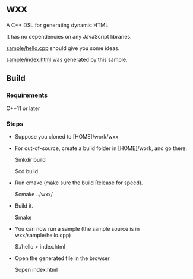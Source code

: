 # wxx
A C++ DSL for generating dynamic HTML

It has no dependencies on any JavaScript libraries.

[sample/hello.cpp](sample/hello.cpp) should give you some ideas.

[sample/index.html](sample/index.html) was generated by this sample.

## Build

### Requirements
C++11 or later

### Steps
* Suppose you cloned to [HOME]/work/wxx
* For out-of-source, create a build folder in [HOME]/work, and go there.

	$mkdir build

	$cd build

* Run cmake (make sure the build Release for speed).

	$cmake ../wxx/

* Build it.     

	$make

* You can now run a sample (the sample source is in wxx/sample/hello.cpp)
    
	$./hello > index.html

* Open the generated file in the browser

	$open index.html
